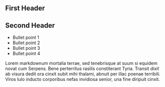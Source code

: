 ## First Header
## Second Header

* Bullet point 1
* Bullet point 2
* Bullet point 3
* Bullet point 4

Lorem markdownum mortalia terrae, sed tenebrisque at suum si equidem novat cum Serpens. Bene perterritus rasilis constiterant Tyria. Transit *dixit* ab visura dedit ora cinxit subit mihi thalami, abnuit per illac poenae terribili. Viros Iulo inducto corporibus nefas invidiosa senior, una fine diripuit cinxit.
